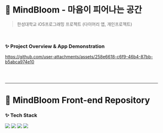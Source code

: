 # 🌹 MindBloom - 마음이 피어나는 공간
> 한성대학교 iOS프로그래밍 프로젝트 (다이어리 앱, 개인프로젝트)

<br>

### ✨ Project Overview & App Demonstration
https://github.com/user-attachments/assets/258e6618-c6f9-46b4-87bb-b5abca974e10

<br><br>
<hr>

# 📌 MindBloom Front-end Repository

### ✨ Tech Stack

<img src="https://img.shields.io/badge/iOS-000000?style=for-the-badge&logo=ios&logoColor=white"> <img src="https://img.shields.io/badge/Swift-FA7343?style=for-the-badge&logo=swift&logoColor=white"> <img src="https://img.shields.io/badge/firebase-FFCA28?style=for-the-badge&logo=firebase&logoColor=white"> <img src="https://img.shields.io/badge/Xcode-007ACC?style=for-the-badge&logo=Xcode&logoColor=white">
